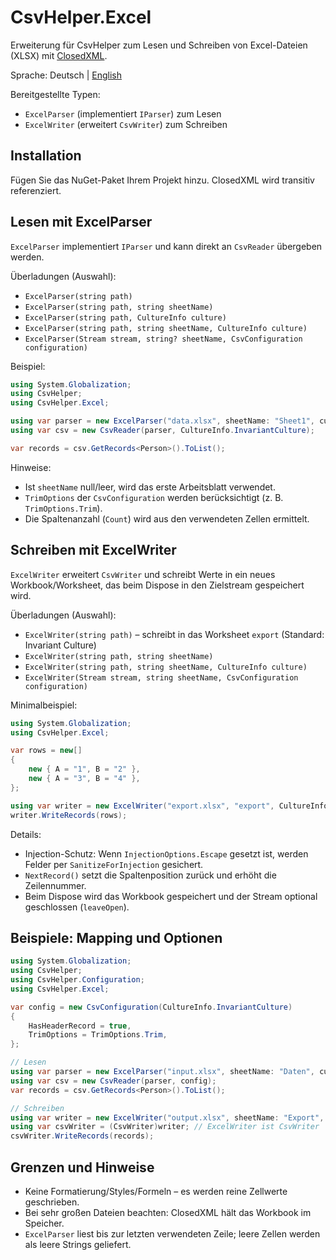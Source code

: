 # CsvHelper.Excel

Erweiterung für CsvHelper zum Lesen und Schreiben von Excel-Dateien (XLSX) mit [ClosedXML](https://github.com/ClosedXML/ClosedXML).

Sprache: Deutsch | [English](README.md)

Bereitgestellte Typen:

- `ExcelParser` (implementiert `IParser`) zum Lesen
- `ExcelWriter` (erweitert `CsvWriter`) zum Schreiben

## Installation

Fügen Sie das NuGet-Paket Ihrem Projekt hinzu. ClosedXML wird transitiv referenziert.

## Lesen mit ExcelParser

`ExcelParser` implementiert `IParser` und kann direkt an `CsvReader` übergeben werden.

Überladungen (Auswahl):

- `ExcelParser(string path)`
- `ExcelParser(string path, string sheetName)`
- `ExcelParser(string path, CultureInfo culture)`
- `ExcelParser(string path, string sheetName, CultureInfo culture)`
- `ExcelParser(Stream stream, string? sheetName, CsvConfiguration configuration)`

Beispiel:

```csharp
using System.Globalization;
using CsvHelper;
using CsvHelper.Excel;

using var parser = new ExcelParser("data.xlsx", sheetName: "Sheet1", culture: CultureInfo.InvariantCulture);
using var csv = new CsvReader(parser, CultureInfo.InvariantCulture);

var records = csv.GetRecords<Person>().ToList();
```

Hinweise:

- Ist `sheetName` null/leer, wird das erste Arbeitsblatt verwendet.
- `TrimOptions` der `CsvConfiguration` werden berücksichtigt (z. B. `TrimOptions.Trim`).
- Die Spaltenanzahl (`Count`) wird aus den verwendeten Zellen ermittelt.

## Schreiben mit ExcelWriter

`ExcelWriter` erweitert `CsvWriter` und schreibt Werte in ein neues Workbook/Worksheet, das beim Dispose in den Zielstream gespeichert wird.

Überladungen (Auswahl):

- `ExcelWriter(string path)` – schreibt in das Worksheet `export` (Standard: Invariant Culture)
- `ExcelWriter(string path, string sheetName)`
- `ExcelWriter(string path, string sheetName, CultureInfo culture)`
- `ExcelWriter(Stream stream, string sheetName, CsvConfiguration configuration)`

Minimalbeispiel:

```csharp
using System.Globalization;
using CsvHelper.Excel;

var rows = new[]
{
    new { A = "1", B = "2" },
    new { A = "3", B = "4" },
};

using var writer = new ExcelWriter("export.xlsx", "export", CultureInfo.InvariantCulture);
writer.WriteRecords(rows);
```

Details:

- Injection-Schutz: Wenn `InjectionOptions.Escape` gesetzt ist, werden Felder per `SanitizeForInjection` gesichert.
- `NextRecord()` setzt die Spaltenposition zurück und erhöht die Zeilennummer.
- Beim Dispose wird das Workbook gespeichert und der Stream optional geschlossen (`leaveOpen`).

## Beispiele: Mapping und Optionen

```csharp
using System.Globalization;
using CsvHelper;
using CsvHelper.Configuration;
using CsvHelper.Excel;

var config = new CsvConfiguration(CultureInfo.InvariantCulture)
{
    HasHeaderRecord = true,
    TrimOptions = TrimOptions.Trim,
};

// Lesen
using var parser = new ExcelParser("input.xlsx", sheetName: "Daten", culture: CultureInfo.InvariantCulture);
using var csv = new CsvReader(parser, config);
var records = csv.GetRecords<Person>().ToList();

// Schreiben
using var writer = new ExcelWriter("output.xlsx", sheetName: "Export", culture: CultureInfo.InvariantCulture);
using var csvWriter = (CsvWriter)writer; // ExcelWriter ist CsvWriter
csvWriter.WriteRecords(records);
```

## Grenzen und Hinweise

- Keine Formatierung/Styles/Formeln – es werden reine Zellwerte geschrieben.
- Bei sehr großen Dateien beachten: ClosedXML hält das Workbook im Speicher.
- `ExcelParser` liest bis zur letzten verwendeten Zeile; leere Zellen werden als leere Strings geliefert.
